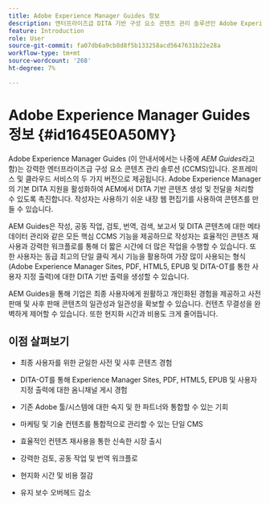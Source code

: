 ```yaml
---
title: Adobe Experience Manager Guides 정보
description: 엔터프라이즈급 DITA 기반 구성 요소 콘텐츠 관리 솔루션인 Adobe Experience Manager Guides에 대해 알아봅니다. AEM Guides의 이점을 알아봅니다.
feature: Introduction
role: User
source-git-commit: fa07db6a9cb8d8f5b133258acd5647631b22e28a
workflow-type: tm+mt
source-wordcount: '268'
ht-degree: 7%

---
```


# Adobe Experience Manager Guides 정보 {#id1645E0A50MY}

Adobe Experience Manager Guides \(이 안내서에서는 나중에 *AEM Guides*&#x200B;라고 함)는 강력한 엔터프라이즈급 구성 요소 콘텐츠 관리 솔루션 \(CCMS\)입니다. 온프레미스 및 클라우드 서비스의 두 가지 버전으로 제공됩니다. Adobe Experience Manager의 기본 DITA 지원을 활성화하여 AEM에서 DITA 기반 콘텐츠 생성 및 전달을 처리할 수 있도록 촉진합니다. 작성자는 사용하기 쉬운 내장 웹 편집기를 사용하여 콘텐츠를 만들 수 있습니다.

AEM Guides은 작성, 공동 작업, 검토, 번역, 검색, 보고서 및 DITA 콘텐츠에 대한 메타데이터 관리와 같은 모든 핵심 CCMS 기능을 제공하므로 작성자는 효율적인 콘텐츠 재사용과 강력한 워크플로를 통해 더 짧은 시간에 더 많은 작업을 수행할 수 있습니다. 또한 사용자는 동급 최고의 단일 클릭 게시 기능을 활용하여 가장 많이 사용되는 형식(Adobe Experience Manager Sites, PDF, HTML5, EPUB 및 DITA-OT를 통한 사용자 지정 출력)에 대한 DITA 기반 출력을 생성할 수 있습니다.

AEM Guides을 통해 기업은 최종 사용자에게 원활하고 개인화된 경험을 제공하고 사전 판매 및 사후 판매 콘텐츠의 일관성과 일관성을 확보할 수 있습니다. 컨텐츠 무결성을 완벽하게 제어할 수 있습니다. 또한 현지화 시간과 비용도 크게 줄어듭니다.

## 이점 살펴보기

- 최종 사용자를 위한 균일한 사전 및 사후 콘텐츠 경험

- DITA-OT를 통해 Experience Manager Sites, PDF, HTML5, EPUB 및 사용자 지정 출력에 대한 옴니채널 게시 경험

- 기존 Adobe 툴/시스템에 대한 숙지 및 한 파트너와 통합할 수 있는 기회

- 마케팅 및 기술 컨텐츠를 통합적으로 관리할 수 있는 단일 CMS

- 효율적인 컨텐츠 재사용을 통한 신속한 시장 출시

- 강력한 검토, 공동 작업 및 번역 워크플로

- 현지화 시간 및 비용 절감

- 유지 보수 오버헤드 감소
